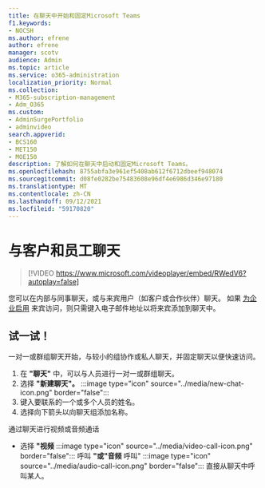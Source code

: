 ```yaml
---
title: 在聊天中开始和固定Microsoft Teams
f1.keywords:
- NOCSH
ms.author: efrene
author: efrene
manager: scotv
audience: Admin
ms.topic: article
ms.service: o365-administration
localization_priority: Normal
ms.collection:
- M365-subscription-management
- Adm_O365
ms.custom:
- AdminSurgePortfolio
- adminvideo
search.appverid:
- BCS160
- MET150
- MOE150
description: 了解如何在聊天中启动和固定Microsoft Teams。
ms.openlocfilehash: 8755abfa3e961ef5408ab612f6712dbeef948074
ms.sourcegitcommit: d08fe0282be75483608e96df4e6986d346e97180
ms.translationtype: MT
ms.contentlocale: zh-CN
ms.lasthandoff: 09/12/2021
ms.locfileid: "59170820"
---
```

# <a name="chat-with-employees-and-customers"></a>与客户和员工聊天

> [!VIDEO https://www.microsoft.com/videoplayer/embed/RWedV6?autoplay=false]

您可以在内部与同事聊天，或与来宾用户（如客户或合作伙伴）聊天。 如果 [为企业启用](/microsoftteams/set-up-guests) 来宾访问，则只需键入电子邮件地址以将来宾添加到聊天中。

## <a name="try-it"></a>试一试！

一对一或群组聊天开始，与较小的组协作或私人聊天，并固定聊天以便快速访问。

1. 在  **"聊天"** 中，可以与人员进行一对一或群组聊天。
2. 选择 **"新建聊天"。** :::image type="icon" source="../media/new-chat-icon.png" border="false":::  
3. 键入要联系的一个或多个人员的姓名。
4. 选择向下箭头以向聊天组添加名称。

通过聊天进行视频或音频通话

- 选择  **"视频** :::image type="icon" source="../media/video-call-icon.png" border="false"::: 呼叫 **"或"音频** 呼叫" :::image type="icon" source="../media/audio-call-icon.png" border="false"::: 直接从聊天中呼叫某人。